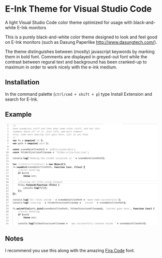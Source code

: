 # E-Ink Theme for Visual Studio Code
A light Visual Studio Code color theme optimized for usage with black-and-white E-Ink monitors

This is a purely black-and-white color theme designed to look and feel good on E-Ink monitors (such as Dasung Paperlike http://www.dasungtech.com/).

The theme distinguishes between (mostly) javascript keywords by marking them in bold font. Comments are displayed in greyed-out font while the contrast between regural text and background has been cranked-up to maximum in order to work nicely with the e-ink medium.

## Installation

In the command palette (`ctrl/cmd + shift + p`) type Install Extension and search for E-Ink.

## Example

![Example](https://github.com/Mufanza/vs-code-e-ink-theme/blob/master/peterbosak.e-ink-1.0.0/example-image.png)

## Notes
I recommend you use this along with the amazing [Fira Code](https://github.com/tonsky/FiraCode) font.

